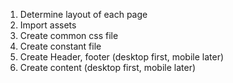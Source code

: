 1. Determine layout of each page
2. Import assets
3. Create common css file
4. Create constant file
5. Create Header, footer (desktop first, mobile later)
6. Create content (desktop first, mobile later)
